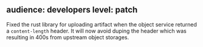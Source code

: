 audience: developers
level: patch
---
Fixed the rust library for uploading artifact when the object service returned
a `content-length` header. It will now avoid duping the header which was
resulting in 400s from upstream object storages.
